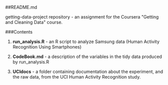 ##README.md

getting-data-project repository  - an assignment for the Coursera "Getting and Cleaning Data" course.

###Contents

1. **run_analysis.R** - an R script to analyze Samsung data (Human Activity Recognition Using Smartphones)

2. **CodeBook.md** - a description of the variables in the tidy data produced by run_analysis.R

3. **UCIdocs** - a folder containing documentation about the experiment, and the raw data, from the UCI Human Activity Recognition study.
